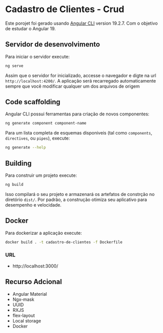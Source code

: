 # Cadastro de Clientes - Crud

Este porojet foi gerado usando [Angular CLI](https://github.com/angular/angular-cli) version 19.2.7.
Com o objetivo de estudar o Angular 19.

## Servidor de desenvolvimento

Para iniciar o servidor execute:

```bash
ng serve
```

Assim que o servidor for inicializado, accesse o navegador e digte na url `http://localhost:4200/`. A aplicação será recarregado automaticamente sempre que você modificar qualquer um dos arquivos de origem 

## Code scaffolding

Angular CLI possui ferramentas para criação de novos componentes:

```bash
ng generate component component-name
```

Para um lista completa de esquemas disponiveis (tal como `components`, `directives`, ou `pipes`), execute:

```bash
ng generate --help
```

## Building

Para construir um projeto execute:

```bash
ng build
```

Isso compilará o seu projeto e armazenará os artefatos de constrção no diretório `dist/`. Por padrão, a construção otimiza seu aplicativo para desempenho e velocidade.


## Docker

Para dockerizar a aplicação execute:

```bash
docker build . -t cadastro-de-clientes -f Dockerfile
```

### URL
- http://localhost:3000/

## Recurso Adcional

- Angular Material
- Ngx-mask
- UUID
- RXJS
- flex-layout
- Local storage
- Docker

